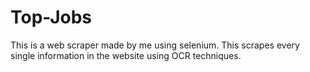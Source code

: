# Top-Jobs
This is a web scraper made by me using selenium. This scrapes every single information in the website using OCR techniques.
